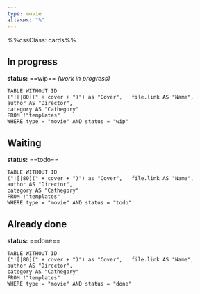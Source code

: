```yaml
---
type: movie
aliases: "%"
---
```

%%cssClass: cards%%
## In progress
**status:** ==wip== *(work in progress)*
```dataview
TABLE WITHOUT ID	
("![|80](" + cover + ")") as "Cover",	file.link AS "Name",	
author AS "Director",	
category AS "Cathegory"
FROM !"templates"
WHERE type = "movie" AND status = "wip"
```
## Waiting
**status:** ==todo==
```dataview
TABLE WITHOUT ID	
("![|80](" + cover + ")") as "Cover",	file.link AS "Name",
author AS "Director",
category AS "Cathegory"
FROM !"templates"
WHERE type = "movie" AND status = "todo"
```
## Already done
**status:** ==done==
```dataview
TABLE WITHOUT ID	
("![|80](" + cover + ")") as "Cover",	file.link AS "Name",	
author AS "Director",
category AS "Cathegory"
FROM !"templates"
WHERE type = "movie" AND status = "done"
```
